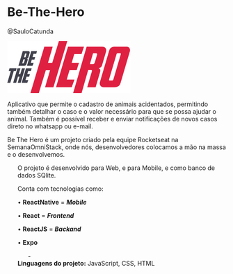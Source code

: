 # Be-The-Hero
@SauloCatunda

<img src="https://github.com/saulocatunda/be-the-hero/blob/master/mobile/src/assets/logo@3x.png?raw=true">

Aplicativo que permite o cadastro de animais acidentados, permitindo também detalhar o caso e o valor necessário para que se possa ajudar o animal. Também é possível receber e enviar notificações de novos casos direto no whatsapp ou e-mail.

Be The Hero é um projeto criado pela equipe Rocketseat na SemanaOmniStack, onde nós, desenvolvedores colocamos a mão na massa e o desenvolvemos.

<ul>O projeto é desenvolvido para Web, e para Mobile, e como banco de dados SQlite.</ul>
<ul>Conta com tecnologias como:</ul>
<ul>• <b>ReactNative</b> = <b><i>Mobile</b></i></ul>
<ul>• <b>React</b> = <b><i>Frontend</b></i></ul>
<ul>• <b>ReactJS</b> = <b><i>Backand</b></i></ul>
<ul>• <b>Expo</b>
<ul>-</ul>
<b>Linguagens do projeto:</b> JavaScript, CSS, HTML
